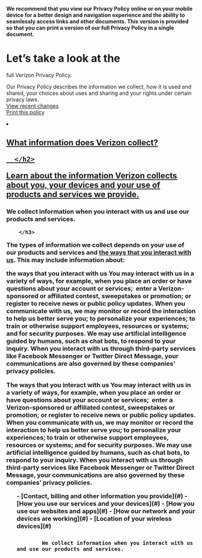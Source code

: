 
**We recommend that you view our Privacy Policy online or on your mobile device for a better design and navigation experience and the ability to seamlessly access links and other documents. This version is provided so that you can print a version of our full Privacy Policy in a single document.**

# Let’s take a look at the  <br role="presentation"/>
full Verizon Privacy Policy.

Our Privacy Policy describes the information we collect, how it is used and shared, your choices about uses and sharing and your rights under certain privacy laws.<br/>
<a class="use-ajax button button--rounded" data-dialog-options='{"dialogClass": "ui-dialog--vzpp"}' data-dialog-type="modal" href="https://www.verizon.com/about/privacy/changes-privacy-policy">
  View recent changes
</a>
<br/>
<a class="print-me button button--rounded" href="https://www.verizon.com/about/privacy/">
  Print this policy
</a>


<li class="accordion-item" data-accordion-item="" data-layout-content-preview-placeholder-label='"Accordion item" block'>
<a class="accordion-title" href="#acc-item-30">

<h2 class="accordion-title__heading cell medium-4 h3">
          What information does Verizon collect?

      </h2>

Learn about the information Verizon collects about you, your devices and your use of products and services we provide.


</a>





<h3 class="sbs__heading cell-4-10 h4">
            We collect information when you interact with us and use our products and services.

        </h3>

The types of information we collect depends on your use of our products and services and [the ways that you interact with us](#). This may include information about:

the ways that you interact with us
You may interact with us in a variety of ways, for example, when you place an order or have questions about your account or services;  enter a Verizon-sponsored or affiliated contest, sweepstakes or promotion; or register to receive news or public policy updates.
When you communicate with us, we may monitor or record the interaction to help us better serve you; to personalize your experiences; to train or otherwise support employees, resources or systems; and for security purposes. We may use artificial intelligence guided by humans, such as chat bots, to respond to your inquiry. When you interact with us through third-party services like Facebook Messenger or Twitter Direct Message, your communications are also governed by these companies’ privacy policies.

The ways that you interact with us
You may interact with us in a variety of ways, for example, when you place an order or have questions about your account or services;  enter a Verizon-sponsored or affiliated contest, sweepstakes or promotion; or register to receive news or public policy updates.
When you communicate with us, we may monitor or record the interaction to help us better serve you; to personalize your experiences; to train or otherwise support employees, resources or systems; and for security purposes. We may use artificial intelligence guided by humans, such as chat bots, to respond to your inquiry. When you interact with us through third-party services like Facebook Messenger or Twitter Direct Message, your communications are also governed by these companies’ privacy policies.
<ul>- [Contact, billing and other information you provide](#)
- [How you use our services and your devices](#)
- [How you use our websites and apps](#)
- [How our network and your devices are working](#)
- [Location of your wireless devices](#)

### 
            We collect information when you interact with us and use our products and services.

        
